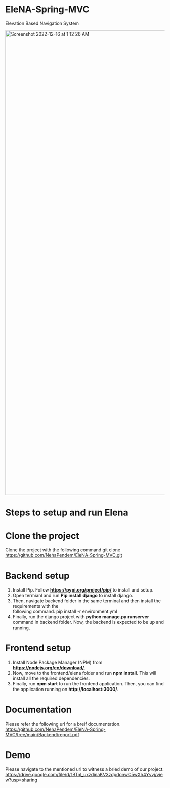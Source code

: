 # EleNA-Spring-MVC
Elevation Based Navigation System

<img width="1463" alt="Screenshot 2022-12-16 at 1 12 26 AM" src="https://user-images.githubusercontent.com/32846217/208034836-914bf48d-706a-46dc-9069-7b5a0ea808ef.png">

# Steps to setup and run Elena

# Clone the project
Clone the project with the following command
git clone https://github.com/NehaPendem/EleNA-Spring-MVC.git

# Backend setup

1. Install Pip. Follow **https://pypi.org/project/pip/** to install and setup.
2. Open termianl and run **Pip install django** to install django.
3. Then, navigate backend folder in the same terminal and then install the requirements with the    
   following command.
    pip install -r environment.yml
3. Finally, run the django project with **python manage.py runserver** command in backend folder. Now, the backend is expected to be up and running.

# Frontend setup

1. Install Node Package Manager (NPM) from **https://nodejs.org/en/download/**.
2. Now, move to the frontend/elena folder and run **npm install**. This will install all the required dependencies.
3. Finally, run **npm start** to run the frontend application. Then, you can find the application running on **http://localhost:3000/**.

# Documentation 
Please refer the following url for a breif documentation.
https://github.com/NehaPendem/EleNA-Spring-MVC/tree/main/Backend/report.pdf

# Demo 
Please navigate to the mentioned url to witness a bried demo of our project.
https://drive.google.com/file/d/1BTnI_uxzdinaKV3zdpdonwC5wXh4Yvvj/view?usp=sharing
